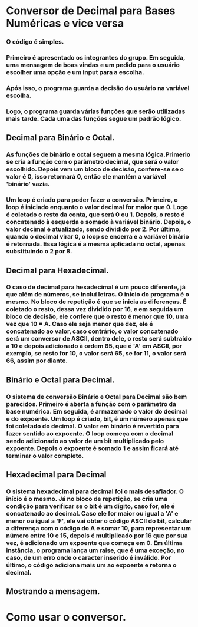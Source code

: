 # Conversor de Decimal para Bases Numéricas e vice versa

### O código é simples.
### Primeiro é apresentado os integrantes do grupo. Em seguida, uma mensagem de boas vindas e um pedido para o usuário escolher uma opção e um input para a escolha.

### Após isso, o programa guarda a decisão do usuário na variável escolha.
### Logo, o programa guarda várias funções que serão utilizadas mais tarde. Cada uma das funções segue um padrão lógico.

## Decimal para Binário e Octal.

### As funções de binário e octal seguem a mesma lógica.Primerio se cria a função com o parâmetro decimal, que será o valor escolhido. Depois vem um bloco de decisão, confere-se se o valor é 0, isso retornará 0, então ele mantém a variável 'binário' vazia.

### Um loop é criado para poder fazer a conversão. Primeiro, o loop é iniciado enquanto o valor decimal for maior que 0. Logo é coletado o resto da conta, que será 0 ou 1. Depois, o resto é concatenado à esquerda e somado à variável binário. Depois, o valor decimal é atualizado, sendo dividido por 2. Por último, quando o decimal virar 0, o loop se encerra e a variável binário é retornada. Essa lógica é a mesma aplicada no octal, apenas substituindo o 2 por 8.

## Decimal para Hexadecimal.

### O caso de decimal para hexadecimal é um pouco diferente, já que além de números, se incluí letras. O início do programa é o mesmo. No bloco de repetição é que se inicia as diferenças. É coletado o resto, dessa vez dividido por 16, e em seguida um bloco de decisão, ele confere que o resto é menor que 10, uma vez que 10 = A. Caso ele seja menor que dez, ele é concatenado ao valor, caso contrário, o valor concatenado será um conversor de ASCII, dentro dele, o resto será subtraído a 10 e depois adicionado à ordem 65, que é 'A' em ASCII, por exemplo, se resto for 10, o valor será 65, se for 11, o valor será 66, assim por diante.

## Binário e Octal para Decimal.

### O sistema de conversão Binário e Octal para Decimal são bem parecidos. Primeiro é aberta a função com o parâmetro da base numérica. Em seguida, é armazenado o valor do decimal e do expoente. Um loop é criado, bit, é um número apenas que foi coletado do decimal. O valor em binário é revertido para fazer sentido ao expoente. O loop começa com o decimal sendo adicionado ao valor de um bit multiplicado pelo expoente. Depois o expoente é somado 1 e assim ficará até terminar o valor completo.

## Hexadecimal para Decimal

### O sistema hexadecimal para decimal foi o mais desafiador. O início é o mesmo. Já no bloco de repetição, se cria uma condição para verificar se o bit é um dígito, caso for, ele é concatenado ao decimal. Caso ele for maior ou igual a 'A' e menor ou igual a 'F', ele vai obter o código ASCII do bit, calcular a diferença com o código do A e somar 10, para representar um número entre 10 e 15, depois é multiplicado por 16 que por sua vez, é adicionado um expoente que começa em 0. Em última instância, o programa lança um raise, que é uma exceção, no caso, de um erro onde o caracter inserido é inválido. Por último, o código adiciona mais um ao expoente e retorna o decimal.

## Mostrando a mensagem.

### 


# Como usar o conversor.